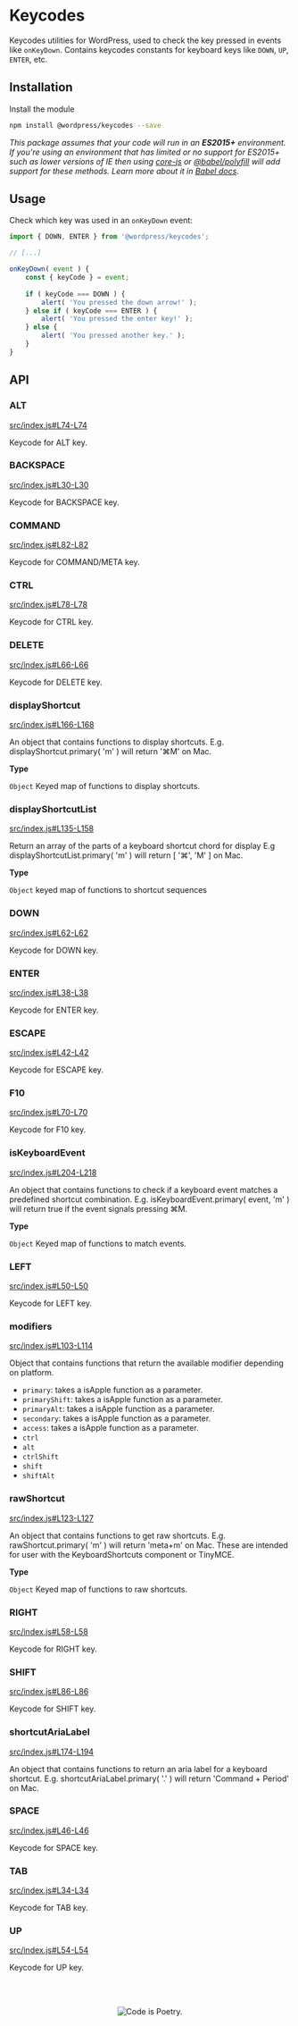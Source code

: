 # Keycodes

Keycodes utilities for WordPress, used to check the key pressed in events like `onKeyDown`. Contains keycodes constants for keyboard keys like `DOWN`, `UP`, `ENTER`, etc.

## Installation

Install the module

```bash
npm install @wordpress/keycodes --save
```

_This package assumes that your code will run in an **ES2015+** environment. If you're using an environment that has limited or no support for ES2015+ such as lower versions of IE then using [core-js](https://github.com/zloirock/core-js) or [@babel/polyfill](https://babeljs.io/docs/en/next/babel-polyfill) will add support for these methods. Learn more about it in [Babel docs](https://babeljs.io/docs/en/next/caveats)._

## Usage

Check which key was used in an `onKeyDown` event:

```js
import { DOWN, ENTER } from '@wordpress/keycodes';

// [...]

onKeyDown( event ) {
	const { keyCode } = event;
	
	if ( keyCode === DOWN ) {
		alert( 'You pressed the down arrow!' );
	} else if ( keyCode === ENTER ) {
		alert( 'You pressed the enter key!' );
	} else {
		alert( 'You pressed another key.' );
	}
}
```

## API

<!-- START TOKEN(Autogenerated API docs) -->

### ALT

[src/index.js#L74-L74](src/index.js#L74-L74)

Keycode for ALT key.

### BACKSPACE

[src/index.js#L30-L30](src/index.js#L30-L30)

Keycode for BACKSPACE key.

### COMMAND

[src/index.js#L82-L82](src/index.js#L82-L82)

Keycode for COMMAND/META key.

### CTRL

[src/index.js#L78-L78](src/index.js#L78-L78)

Keycode for CTRL key.

### DELETE

[src/index.js#L66-L66](src/index.js#L66-L66)

Keycode for DELETE key.

### displayShortcut

[src/index.js#L166-L168](src/index.js#L166-L168)

An object that contains functions to display shortcuts.
E.g. displayShortcut.primary( 'm' ) will return '⌘M' on Mac.

**Type**

`Object` Keyed map of functions to display shortcuts.

### displayShortcutList

[src/index.js#L135-L158](src/index.js#L135-L158)

Return an array of the parts of a keyboard shortcut chord for display
E.g displayShortcutList.primary( 'm' ) will return [ '⌘', 'M' ] on Mac.

**Type**

`Object` keyed map of functions to shortcut sequences

### DOWN

[src/index.js#L62-L62](src/index.js#L62-L62)

Keycode for DOWN key.

### ENTER

[src/index.js#L38-L38](src/index.js#L38-L38)

Keycode for ENTER key.

### ESCAPE

[src/index.js#L42-L42](src/index.js#L42-L42)

Keycode for ESCAPE key.

### F10

[src/index.js#L70-L70](src/index.js#L70-L70)

Keycode for F10 key.

### isKeyboardEvent

[src/index.js#L204-L218](src/index.js#L204-L218)

An object that contains functions to check if a keyboard event matches a
predefined shortcut combination.
E.g. isKeyboardEvent.primary( event, 'm' ) will return true if the event
signals pressing ⌘M.

**Type**

`Object` Keyed map of functions to match events.

### LEFT

[src/index.js#L50-L50](src/index.js#L50-L50)

Keycode for LEFT key.

### modifiers

[src/index.js#L103-L114](src/index.js#L103-L114)

Object that contains functions that return the available modifier
depending on platform.

-   `primary`: takes a isApple function as a parameter.
-   `primaryShift`: takes a isApple function as a parameter.
-   `primaryAlt`: takes a isApple function as a parameter.
-   `secondary`: takes a isApple function as a parameter.
-   `access`: takes a isApple function as a parameter.
-   `ctrl`
-   `alt`
-   `ctrlShift`
-   `shift`
-   `shiftAlt`

### rawShortcut

[src/index.js#L123-L127](src/index.js#L123-L127)

An object that contains functions to get raw shortcuts.
E.g. rawShortcut.primary( 'm' ) will return 'meta+m' on Mac.
These are intended for user with the KeyboardShortcuts component or TinyMCE.

**Type**

`Object` Keyed map of functions to raw shortcuts.

### RIGHT

[src/index.js#L58-L58](src/index.js#L58-L58)

Keycode for RIGHT key.

### SHIFT

[src/index.js#L86-L86](src/index.js#L86-L86)

Keycode for SHIFT key.

### shortcutAriaLabel

[src/index.js#L174-L194](src/index.js#L174-L194)

An object that contains functions to return an aria label for a keyboard shortcut.
E.g. shortcutAriaLabel.primary( '.' ) will return 'Command + Period' on Mac.

### SPACE

[src/index.js#L46-L46](src/index.js#L46-L46)

Keycode for SPACE key.

### TAB

[src/index.js#L34-L34](src/index.js#L34-L34)

Keycode for TAB key.

### UP

[src/index.js#L54-L54](src/index.js#L54-L54)

Keycode for UP key.


<!-- END TOKEN(Autogenerated API docs) -->

<br/><br/><p align="center"><img src="https://s.w.org/style/images/codeispoetry.png?1" alt="Code is Poetry." /></p>
